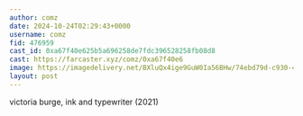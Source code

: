 ```yaml
---
author: comz
date: 2024-10-24T02:29:43+0000
username: comz
fid: 476959
cast_id: 0xa67f40e625b5a696258de7fdc396528258fb08d8
cast: https://farcaster.xyz/comz/0xa67f40e6
image: https://imagedelivery.net/BXluQx4ige9GuW0Ia56BHw/74ebd79d-c930-4efe-89ab-631f96d99400/original
layout: post
---
```


victoria burge, ink and typewriter (2021)

<img src='https://imagedelivery.net/BXluQx4ige9GuW0Ia56BHw/74ebd79d-c930-4efe-89ab-631f96d99400/original' alt='' referrerpolicy='no-referrer'/>
